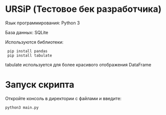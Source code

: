 # URSiP (Тестовое бек разработчика)

Язык программирования: Python 3

База данных: SQLite

Используются библиотеки:
```
 pip install pandas
 pip install tabulate
```
tabulate используется для более красивого отображения DataFrame

# Запуск скрипта

Откройте консоль в директории с файлами и введите:
```
python3 main.py
```
